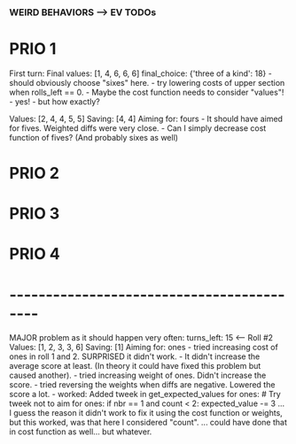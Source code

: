 ### WEIRD BEHAVIORS --> EV TODOs

# PRIO 1
First turn:
Final values: [1, 4, 6, 6, 6]
final_choice: {'three of a kind': 18}
    - should obviously choose "sixes" here.
    - try lowering costs of upper section when rolls_left == 0.
    - Maybe the cost function needs to consider "values"!
        - yes!
        - but how exactly?


Values: [2, 4, 4, 5, 5]
Saving: [4, 4]
Aiming for: fours
    - It should have aimed for fives. Weighted diffs were very close.
    - Can I simply decrease cost function of fives? (And probably sixes as well)


# PRIO 2



# PRIO 3



# PRIO 4





# ------------------------------------------

MAJOR problem as it should happen very often:
turns_left: 15   <--
 Roll #2
Values: [1, 2, 3, 3, 6]
Saving: [1]
Aiming for: ones
    - tried increasing cost of ones in roll 1 and 2. SURPRISED it didn't work.
        - It didn't increase the average score at least. (In theory it could have fixed this problem but caused another).
    - tried increasing weight of ones. Didn't increase the score.
    - tried reversing the weights when diffs are negative. Lowered the score a lot.
    - worked:
        Added tweek in get_expected_values for ones:
        # Try tweek not to aim for ones:
        if nbr == 1 and count < 2:
            expected_value -= 3
    ... I guess the reason it didn't work to fix it using the cost function or weights, but this worked, was that here I considered "count".
    ... could have done that in cost function as well... but whatever.






